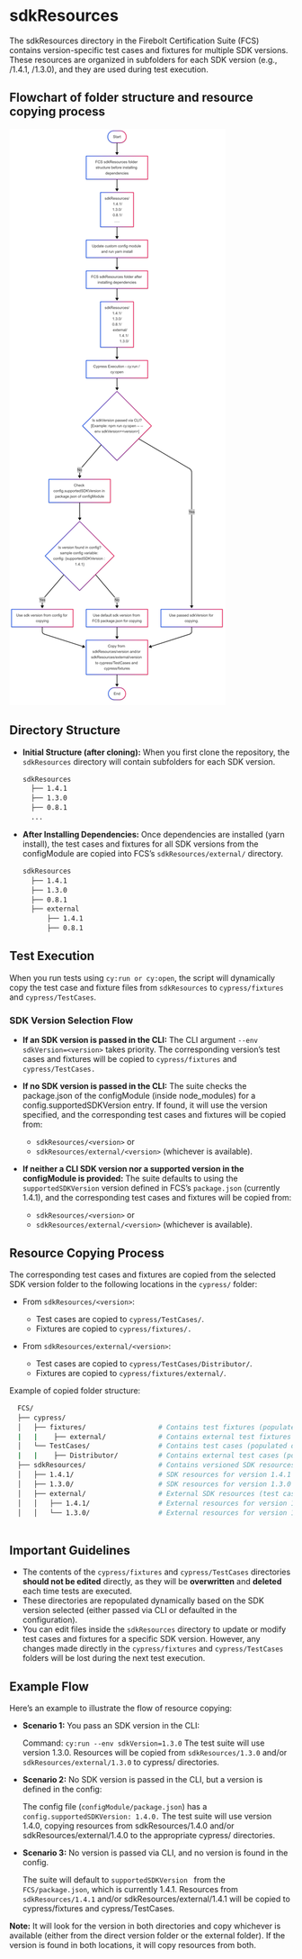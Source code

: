 # sdkResources
The sdkResources directory in the Firebolt Certification Suite (FCS) contains version-specific test cases and fixtures for multiple SDK versions. These resources are organized in subfolders for each SDK version (e.g., /1.4.1, /1.3.0), and they are used during test execution.

## Flowchart of folder structure and resource copying process
![alt text](sdkResources_flowDiagram.png)

## Directory Structure
- **Initial Structure (after cloning):** When you first clone the repository, the `sdkResources` directory will contain subfolders for each SDK version.
  ```bash 
  sdkResources
    ├── 1.4.1
    ├── 1.3.0
    ├── 0.8.1
    ...
- **After Installing Dependencies:**  Once dependencies are installed (yarn install), the test cases and fixtures for all SDK versions from the configModule are copied into FCS’s `sdkResources/external/` directory.
  ```bash
  sdkResources
    ├── 1.4.1
    ├── 1.3.0
    ├── 0.8.1
    ├── external
        ├── 1.4.1
        ├── 0.8.1  

## Test Execution
When you run tests using `cy:run or cy:open`, the script will dynamically copy the test case and fixture files from `sdkResources` to `cypress/fixtures` and `cypress/TestCases`.

### SDK Version Selection Flow
- **If an SDK version is passed in the CLI:**
The CLI argument `--env sdkVersion=<version>` takes priority. The corresponding version’s test cases and fixtures will be copied to `cypress/fixtures` and `cypress/TestCases.`

- **If no SDK version is passed in the CLI:**
The suite checks the package.json of the configModule (inside node_modules) for a config.supportedSDKVersion entry. If found, it will use the version specified, and the corresponding test cases and fixtures will be copied from:
    - `sdkResources/<version>` or
    - `sdkResources/external/<version>` (whichever is available).

- **If neither a CLI SDK version nor a supported version in the configModule is provided:** The suite defaults to using the `supportedSDKVersion` version defined in FCS’s `package.json` (currently 1.4.1), and the corresponding test cases and fixtures will be copied from: 
    - `sdkResources/<version>` or
    - `sdkResources/external/<version>` (whichever is available).

## Resource Copying Process
The corresponding test cases and fixtures are copied from the selected SDK version folder to the following locations in the `cypress/` folder:

- From `sdkResources/<version>`: 
    - Test cases are copied to `cypress/TestCases/`.
    - Fixtures are copied to `cypress/fixtures/.`
- From `sdkResources/external/<version>`:

    - Test cases are copied to `cypress/TestCases/Distributor/`.
    - Fixtures are copied to `cypress/fixtures/external/`.

Example of copied folder structure:

  ```bash
    FCS/
    ├── cypress/
    │   ├── fixtures/                  # Contains test fixtures (populated during execution)
    |   |    ├── external/             # Contains external test fixtures (populated during execution)
    │   └── TestCases/                 # Contains test cases (populated during execution)
    |   |    ├── Distributor/          # Contains external test cases (populated during execution)
    ├── sdkResources/                  # Contains versioned SDK resources (test cases & fixtures)
    │   ├── 1.4.1/                     # SDK resources for version 1.4.1
    │   ├── 1.3.0/                     # SDK resources for version 1.3.0
    │   ├── external/                  # External SDK resources (test cases & fixtures)
    │   │   ├── 1.4.1/                 # External resources for version 1.4.1
    │   │   └── 1.3.0/                 # External resources for version 1.3.0
    
```
## Important Guidelines
- The contents of the `cypress/fixtures` and `cypress/TestCases` directories **should not be edited** directly, as they will be **overwritten** and **deleted** each time tests are executed.
- These directories are repopulated dynamically based on the SDK version selected (either passed via CLI or defaulted in the configuration).
- You can edit files inside the `sdkResources` directory to update or modify test cases and fixtures for a specific SDK version. However, any changes made directly in the `cypress/fixtures` and `cypress/TestCases` folders will be lost during the next test execution.

## Example Flow
Here’s an example to illustrate the flow of resource copying:

- **Scenario 1:** You pass an SDK version in the CLI:

    Command: `cy:run --env sdkVersion=1.3.0`
    The test suite will use version 1.3.0. Resources will be copied from `sdkResources/1.3.0` and/or `sdkResources/external/1.3.0`  to cypress/ directories.
    
- **Scenario 2:** No SDK version is passed in the CLI, but a version is defined in the config:

    The config file (`configModule/package.json`) has a `config.supportedSDKVersion: 1.4.0.`
    The test suite will use version 1.4.0, copying resources from sdkResources/1.4.0 and/or sdkResources/external/1.4.0 to the appropriate cypress/ directories.

- **Scenario 3:** No version is passed via CLI, and no version is found in the config. 

    The suite will default to `supportedSDKVersion ` from the `FCS/package.json`, which is currently 1.4.1. Resources from `sdkResources/1.4.1` and/or sdkResources/external/1.4.1 will be copied to cypress/fixtures and cypress/TestCases.

**Note:** It will look for the version in both directories and copy whichever is available (either from the direct version folder or the external folder). If the version is found in both locations, it will copy resources from both.